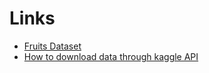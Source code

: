 # Links
- [Fruits Dataset](https://www.kaggle.com/datasets/moltean/fruits)
- [How to download data through kaggle API](https://www.kaggle.com/general/156610)
